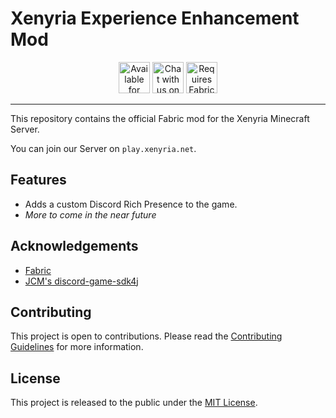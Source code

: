 # Xenyria Experience Enhancement Mod

<div align="center">

<img alt="Available for Fabric" height="50" src="https://cdn.jsdelivr.net/npm/@intergrav/devins-badges@3/assets/cozy/supported/fabric_vector.svg">
<a href="https://discord.gg/xenyria"><img alt="Chat with us on Discord" height="50" src="https://cdn.jsdelivr.net/npm/@intergrav/devins-badges@3/assets/cozy/social/discord-plural_vector.svg"></a>
<img alt="Requires Fabric API" height="50" src="https://cdn.jsdelivr.net/npm/@intergrav/devins-badges@3/assets/cozy/requires/fabric-api_vector.svg">

</div>

---

This repository contains the official Fabric mod for the Xenyria Minecraft Server.

You can join our Server on `play.xenyria.net`.

## Features

- Adds a custom Discord Rich Presence to the game.
- *More to come in the near future*

## Acknowledgements

- [Fabric](https://fabricmc.net/)
- [JCM's discord-game-sdk4j](https://github.com/JnCrMx/discord-game-sdk4j)

## Contributing

This project is open to contributions. Please read the [Contributing Guidelines](CONTRIBUTING.md) for more information.

## License

This project is released to the public under the [MIT License](LICENSE).
